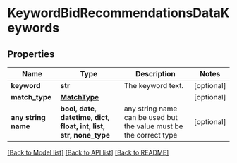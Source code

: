 # KeywordBidRecommendationsDataKeywords


## Properties
Name | Type | Description | Notes
------------ | ------------- | ------------- | -------------
**keyword** | **str** | The keyword text. | [optional] 
**match_type** | [**MatchType**](MatchType.md) |  | [optional] 
**any string name** | **bool, date, datetime, dict, float, int, list, str, none_type** | any string name can be used but the value must be the correct type | [optional]

[[Back to Model list]](../README.md#documentation-for-models) [[Back to API list]](../README.md#documentation-for-api-endpoints) [[Back to README]](../README.md)


